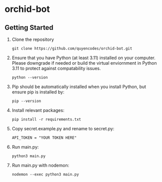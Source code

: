 # orchid-bot

## Getting Started

1. Clone the repository

   ```
   git clone https://github.com/quyencodes/orchid-bot.git
   ```

2. Ensure that you have Python (at least 3.11) installed on your computer. Please downgrade if needed or build the virtual enviornment in Python 3.11 to protect against compatability issues.

   ```
   python --version
   ```

3. Pip should be automatically installed when you install Python, but ensure pip is installed by:

   ```
   pip --version
   ```

4. Install relevant packages:

   ```
   pip install -r requirements.txt
   ```

5. Copy secret.example.py and rename to secret.py:

   ```
   API_TOKEN = "YOUR TOKEN HERE"
   ```

6. Run main.py:

   ```
   python3 main.py
   ```

7. Run main.py with nodemon:

   ```
   nodemon --exec python3 main.py
   ```
